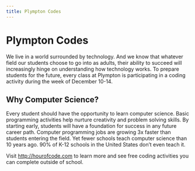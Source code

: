 ```yaml
---
title: Plympton Codes
---
```

# Plympton Codes

We live in a world surrounded by technology. And we know that whatever field our students choose to go into as adults, their ability to succeed will increasingly hinge on understanding how technology works. To prepare students for the future, every class at Plympton is participating in a coding activity during the week of December 10-14.

## Why Computer Science?

Every student should have the opportunity to learn computer science. Basic programming activities help nurture creativity and problem solving skills. By starting early, students will have a foundation for success in any future career path. Computer programming jobs are growing 3x faster than students entering the field. Yet fewer schools teach computer science than 10 years ago. 90% of K-12 schools in the United States don’t even teach it.

Visit <http://hourofcode.com> to learn more and see free coding activities you can complete outside of school.
